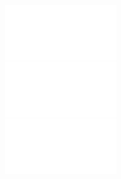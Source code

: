 
![PDF](NodeMCU_data.pdf "NodeMCU")  
![PDF](PIR-sensor_data.pdf "PIR-sensor")  
![PDF](Neopixel_data.pdf "Neopixel")  

